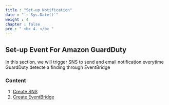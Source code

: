 ```yaml
---
title : "Set-up Notification"
date : "`r Sys.Date()`"
weight : 4
chapter : false
pre : " <b> 4. </b> "
---
```


## Set-up Event For Amazon GuardDuty 

In this section, we will trigger SNS to send and email notification everytime GuardDuty detecte a finding through EventBridge

### Content

1. [Create SNS](4.1-CreateSNS/)
2. [Create EventBridge](4.2-CreateEventBridge/)
